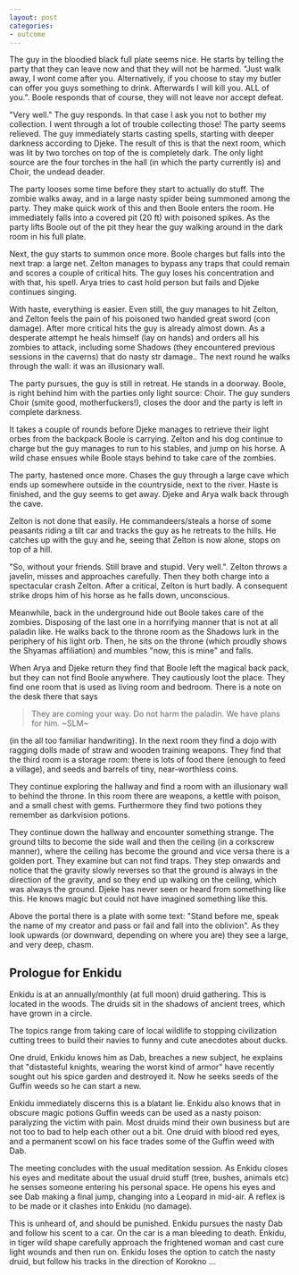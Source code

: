 ```yaml
---
layout: post
categories:
- outcome
---
```


The guy in the bloodied black full plate seems nice. He starts by telling the party that they can leave now and that they will not be harmed. "Just walk away, I wont come after you. Alternatively, if you choose to stay my butler can offer you guys something to drink. Afterwards I will kill you. ALL of you.". Boole responds that of course, they will not leave nor accept defeat.

"Very well." The guy responds. In that case I ask you not to bother my collection. I went through a lot of trouble collecting those! The party seems relieved. The guy immediately starts casting spells, starting with deeper darkness according to Djeke. The result of this is that the next room, which was lit by two torches on top of the is completely dark. The only light source are the four torches in the hall (in which the party currently is) and Choir, the undead deader.

The party looses some time before they start to actually do stuff. The zombie walks away, and in a large nasty spider being summoned among the party. They make quick work of this and then Boole enters the room. He immediately falls into a covered pit (20 ft) with poisoned spikes. As the party lifts Boole out of the pit they hear the guy walking around in the dark room in his full plate.

Next, the guy starts to summon once more. Boole charges but falls into the next trap: a large net. Zelton manages to bypass any traps that could remain and scores a couple of critical hits. The guy loses his concentration and with that, his spell. Arya tries to cast hold person but fails and Djeke continues singing.

With haste, everything is easier. Even still, the guy manages to hit Zelton, and Zelton feels the pain of his poisoned two handed great sword (con damage).  After more critical hits the guy is already almost down. As a desperate attempt he heals himself (lay on hands) and orders all his zombies to attack, including some Shadows (they encountered previous sessions in the caverns) that do nasty str damage.. The next round he walks through the wall: it was an illusionary wall.

The party pursues, the guy is still in retreat. He stands in a doorway. Boole, is right behind him with the parties only light source: Choir. The guy sunders Choir (smite good, motherfuckers!), closes the door and the party is left in complete darkness.

It takes a couple of rounds before Djeke manages to retrieve their light orbes from the backpack Boole is carrying. Zelton and his dog continue to charge but the guy manages to run to his stables, and jump on his horse. A wild chase ensues while Boole stays behind to take care of the zombies.

The party, hastened once more. Chases the guy through a large cave which ends up somewhere outside in the countryside, next to the river. Haste is finished, and the guy seems to get away. Djeke and Arya walk back through the cave.

Zelton is not done that easily. He commandeers/steals a horse of some peasants riding a tilt car and tracks the guy as he retreats to the hills. He catches up with the guy and he, seeing that Zelton is now alone, stops on top of a hill.

"So, without your friends. Still brave and stupid. Very well.". Zelton throws a javelin, misses and approaches carefully. Then they both charge into a spectacular crash Zelton. After a critical, Zelton is hurt badly. A consequent strike drops him of his horse as he falls down, unconscious.

Meanwhile, back in the underground hide out Boole takes care of the zombies.  Disposing of the last one in a horrifying manner that is not at all paladin like. He walks back to the throne room as the Shadows lurk in the periphery of his light orb. Then, he sits on the throne (which proudly shows the Shyamas affiliation) and mumbles "now, this is mine" and falls.

When Arya and Djeke return they find that Boole left the magical back pack, but they can not find Boole anywhere. They cautiously loot the place. They find one room that is used as living room and bedroom. There is a note on the desk there that says 

> They are coming your way. Do not harm the paladin. We have plans for him. 
> ~SLM~

(in the all too familiar handwriting). In the next room they find a dojo with ragging dolls made of straw and wooden training weapons. They find that the third room is a storage room: there is lots of food there (enough to feed a village), and seeds and barrels of tiny, near-worthless coins.

They continue exploring the hallway and find a room with an illusionary wall to behind the throne. In this room there are weapons, a kettle with poison, and a small chest with gems. Furthermore they find two potions they remember as darkvision potions.

They continue down the hallway and encounter something strange. The ground tilts to become the side wall and then the ceiling (in a corkscrew manner), where the ceiling has become the ground and vice versa there is a golden port. They examine but can not find traps. They step onwards and notice that the gravity slowly reverses so that the ground is always in the direction of the gravity, and so they end up walking on the ceiling, which was always the ground. Djeke has never seen or heard from something like this. He knows magic but could not have imagined something like this.

Above the portal there is a plate with some text: "Stand before me, speak the name of my creator and pass or fail and fall into the oblivion". As they look upwards (or downward, depending on where you are) they see a large, and very deep, chasm.

## Prologue for Enkidu
Enkidu is at an annually/monthly (at full moon) druid gathering. This is located in the woods. The druids sit in the shadows of ancient trees, which have grown in a circle.

The topics range from taking care of local wildlife to stopping civilization cutting trees to build their navies to funny and cute anecdotes about ducks.

One druid, Enkidu knows him as Dab, breaches a new subject, he explains that "distasteful knights, wearing the worst kind of armor" have recently sought out his spice garden and destroyed it. Now he seeks seeds of the Guffin weeds so he can start a new.

Enkidu immediately discerns this is a blatant lie. Enkidu also knows that in obscure magic potions Guffin weeds can be used as a nasty poison: paralyzing the victim with pain. Most druids mind their own business but are not too to bad to help each other out a bit. One druid with blood red eyes, and a permanent scowl on his face trades some of the Guffin weed with Dab.

The meeting concludes with the usual meditation session. As Enkidu closes his eyes and meditate about the usual druid stuff (tree, bushes, animals etc) he senses someone entering his personal space. He opens his eyes and see Dab making a final jump, changing into a Leopard in mid-air. A reflex is to be made or it clashes into Enkidu (no damage).

 This is unheard of, and should be punished. Enkidu pursues the nasty Dab and follow his scent to a car. On the car is a man bleeding to death. Enkidu, in tiger wild shape carefully approach the frightened woman and cast cure light wounds and then run on. Enkidu loses the option to catch the nasty druid, but follow his tracks in the direction of Korokno ...

